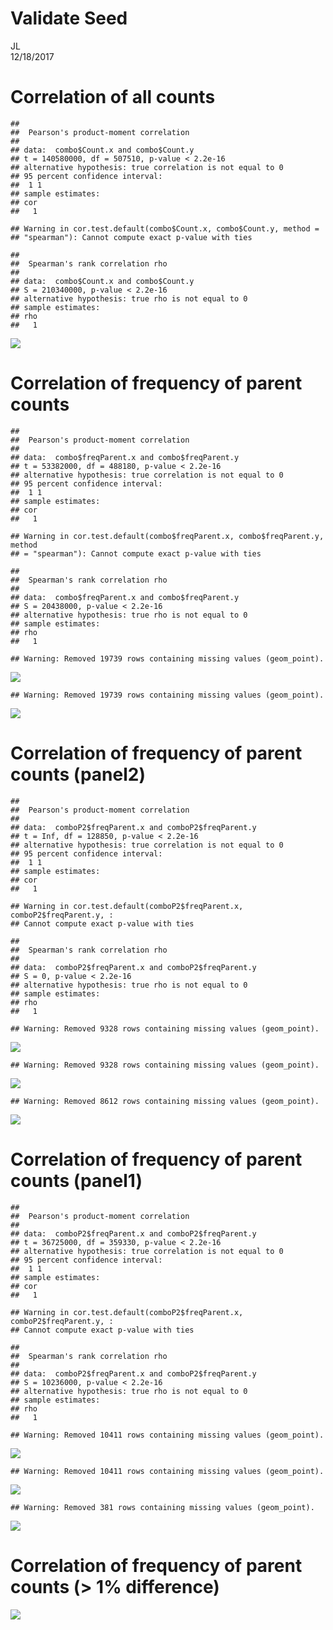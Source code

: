 # Validate Seed
JL  
12/18/2017  




# Correlation of all counts

```
## 
## 	Pearson's product-moment correlation
## 
## data:  combo$Count.x and combo$Count.y
## t = 140580000, df = 507510, p-value < 2.2e-16
## alternative hypothesis: true correlation is not equal to 0
## 95 percent confidence interval:
##  1 1
## sample estimates:
## cor 
##   1
```

```
## Warning in cor.test.default(combo$Count.x, combo$Count.y, method =
## "spearman"): Cannot compute exact p-value with ties
```

```
## 
## 	Spearman's rank correlation rho
## 
## data:  combo$Count.x and combo$Count.y
## S = 210340000, p-value < 2.2e-16
## alternative hypothesis: true rho is not equal to 0
## sample estimates:
## rho 
##   1
```

![](ValidateSeed_SS_CD8_V3_files/figure-html/unnamed-chunk-1-1.png)<!-- -->


# Correlation of frequency of parent counts


```
## 
## 	Pearson's product-moment correlation
## 
## data:  combo$freqParent.x and combo$freqParent.y
## t = 53382000, df = 488180, p-value < 2.2e-16
## alternative hypothesis: true correlation is not equal to 0
## 95 percent confidence interval:
##  1 1
## sample estimates:
## cor 
##   1
```

```
## Warning in cor.test.default(combo$freqParent.x, combo$freqParent.y, method
## = "spearman"): Cannot compute exact p-value with ties
```

```
## 
## 	Spearman's rank correlation rho
## 
## data:  combo$freqParent.x and combo$freqParent.y
## S = 20438000, p-value < 2.2e-16
## alternative hypothesis: true rho is not equal to 0
## sample estimates:
## rho 
##   1
```

```
## Warning: Removed 19739 rows containing missing values (geom_point).
```

![](ValidateSeed_SS_CD8_V3_files/figure-html/unnamed-chunk-2-1.png)<!-- -->

```
## Warning: Removed 19739 rows containing missing values (geom_point).
```

![](ValidateSeed_SS_CD8_V3_files/figure-html/unnamed-chunk-2-2.png)<!-- -->


# Correlation of frequency of parent counts (panel2)


```
## 
## 	Pearson's product-moment correlation
## 
## data:  comboP2$freqParent.x and comboP2$freqParent.y
## t = Inf, df = 128850, p-value < 2.2e-16
## alternative hypothesis: true correlation is not equal to 0
## 95 percent confidence interval:
##  1 1
## sample estimates:
## cor 
##   1
```

```
## Warning in cor.test.default(comboP2$freqParent.x, comboP2$freqParent.y, :
## Cannot compute exact p-value with ties
```

```
## 
## 	Spearman's rank correlation rho
## 
## data:  comboP2$freqParent.x and comboP2$freqParent.y
## S = 0, p-value < 2.2e-16
## alternative hypothesis: true rho is not equal to 0
## sample estimates:
## rho 
##   1
```

```
## Warning: Removed 9328 rows containing missing values (geom_point).
```

![](ValidateSeed_SS_CD8_V3_files/figure-html/unnamed-chunk-3-1.png)<!-- -->

```
## Warning: Removed 9328 rows containing missing values (geom_point).
```

![](ValidateSeed_SS_CD8_V3_files/figure-html/unnamed-chunk-3-2.png)<!-- -->

```
## Warning: Removed 8612 rows containing missing values (geom_point).
```

![](ValidateSeed_SS_CD8_V3_files/figure-html/unnamed-chunk-3-3.png)<!-- -->


# Correlation of frequency of parent counts (panel1)


```
## 
## 	Pearson's product-moment correlation
## 
## data:  comboP2$freqParent.x and comboP2$freqParent.y
## t = 36725000, df = 359330, p-value < 2.2e-16
## alternative hypothesis: true correlation is not equal to 0
## 95 percent confidence interval:
##  1 1
## sample estimates:
## cor 
##   1
```

```
## Warning in cor.test.default(comboP2$freqParent.x, comboP2$freqParent.y, :
## Cannot compute exact p-value with ties
```

```
## 
## 	Spearman's rank correlation rho
## 
## data:  comboP2$freqParent.x and comboP2$freqParent.y
## S = 10236000, p-value < 2.2e-16
## alternative hypothesis: true rho is not equal to 0
## sample estimates:
## rho 
##   1
```

```
## Warning: Removed 10411 rows containing missing values (geom_point).
```

![](ValidateSeed_SS_CD8_V3_files/figure-html/unnamed-chunk-4-1.png)<!-- -->

```
## Warning: Removed 10411 rows containing missing values (geom_point).
```

![](ValidateSeed_SS_CD8_V3_files/figure-html/unnamed-chunk-4-2.png)<!-- -->

```
## Warning: Removed 381 rows containing missing values (geom_point).
```

![](ValidateSeed_SS_CD8_V3_files/figure-html/unnamed-chunk-4-3.png)<!-- -->




# Correlation of frequency of parent counts (> 1% difference)

![](ValidateSeed_SS_CD8_V3_files/figure-html/unnamed-chunk-5-1.png)<!-- -->




